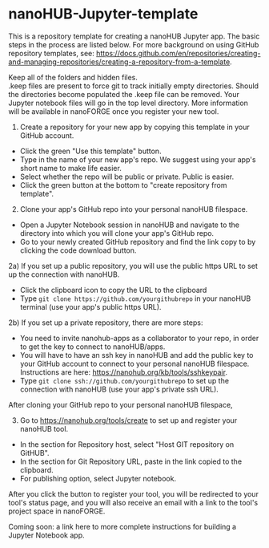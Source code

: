 # nanoHUB-Jupyter-template
This is a repository template for creating a nanoHUB Jupyter app. The basic steps in the process are listed below.  For more background on using GitHub repository templates, see: https://docs.github.com/en/repositories/creating-and-managing-repositories/creating-a-repository-from-a-template.

Keep all of the folders and hidden files.  
.keep files are present to force git to track initially empty directories.
Should the directories become populated the .keep file can be removed.
Your Jupyter notebook files will go in the top level directory.  More information will be available in nanoFORGE once you register your new tool.

1) Create a repository for your new app by copying this template in your GitHub account.
* Click the green "Use this template" button.
* Type in the name of your new app's repo. We suggest using your app's short name to make life easier.
* Select whether the repo will be public or private. Public is easier.
* Click the green button at the bottom to "create repository from template".

2) Clone your app's GitHub repo into your personal nanoHUB filespace.
* Open a Jupyter Notebook session in nanoHUB and navigate to the directory into which you will clone your app's GitHub repo.
* Go to your newly created GitHub repository and find the link copy to by clicking the code download button.  

2a) If you set up a public repository, you will use the public https URL to set up the connection with nanoHUB.  
* Click the clipboard icon to copy the URL to the clipboard
* Type `git clone https://github.com/yourgithubrepo` in your nanoHUB terminal (use your app's public https URL).

2b) If you set up a private repository, there are more steps:
* You need to invite nanohub-apps as a collaborator to your repo, in order to get the key to connect to nanoHUB/apps.
* You will have to have an ssh key in nanoHUB and add the public key to your GitHub account to connect to your personal nanoHUB filespace. Instructions are here: https://nanohub.org/kb/tools/sshkeypair.
* Type `git clone ssh://github.com/yourgithubrepo` to set up the connection with nanoHUB (use your app's private ssh URL).

After cloning your GitHub repo to your personal nanoHUB filespace, 

3) Go to https://nanohub.org/tools/create to set up and register your nanoHUB tool.
* In the section for Repository host, select "Host GIT repository on GitHUB".
* In the section for Git Repository URL, paste in the link copied to the clipboard.
* For publishing option, select Jupyter notebook.

After you click the button to register your tool, you will be redirected to your tool's status page, and you will also receive an email with a link to the tool's project space in nanoFORGE.

Coming soon: a link here to more complete instructions for building a Jupyter Notebook app.
